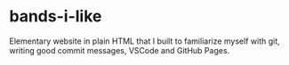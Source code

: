 # bands-i-like
Elementary website in plain HTML that I built to familiarize myself with git, writing good commit messages, VSCode and GitHub Pages. 
